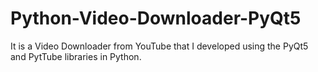 # Python-Video-Downloader-PyQt5
It is a Video Downloader from YouTube that I developed using the PyQt5 and PytTube libraries in Python.
